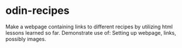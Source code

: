 # odin-recipes
Make a webpage containing links to different recipes by utilizing html lessons learned so far. Demonstrate use of: Setting up webpage, links, possibly images. 